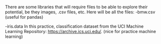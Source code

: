 There are some libraries that will require files to be able to explore their potential, be they images, .csv files, etc. Here will be all the files:
-bmw.csv (useful for pandas)

-iris.data In this practice, classification dataset from the UCI Machine Learning Repository: https://archive.ics.uci.edu/. (nice for practice machine learning)
